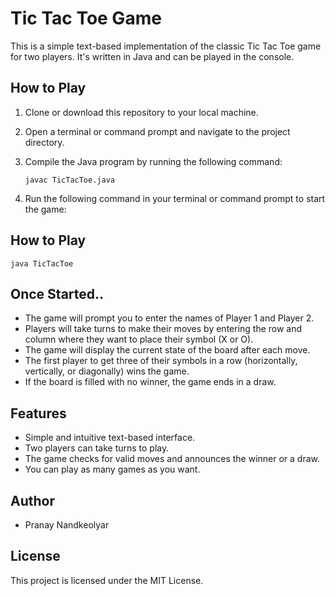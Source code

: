# Tic Tac Toe Game

This is a simple text-based implementation of the classic Tic Tac Toe game for two players. It's written in Java and can be played in the console.

## How to Play

1. Clone or download this repository to your local machine.
2. Open a terminal or command prompt and navigate to the project directory.
3. Compile the Java program by running the following command:

   ```shell
   javac TicTacToe.java
   ```
4. Run the following command in your terminal or command prompt to start the game:
## How to Play

  ```shell
  java TicTacToe
  ```
## Once Started..

- The game will prompt you to enter the names of Player 1 and Player 2.
- Players will take turns to make their moves by entering the row and column where they want to place their symbol (X or O).
- The game will display the current state of the board after each move.
- The first player to get three of their symbols in a row (horizontally, vertically, or diagonally) wins the game.
- If the board is filled with no winner, the game ends in a draw.

## Features

- Simple and intuitive text-based interface.
- Two players can take turns to play.
- The game checks for valid moves and announces the winner or a draw.
- You can play as many games as you want.

## Author

- Pranay Nandkeolyar

## License

This project is licensed under the MIT License.

